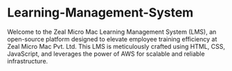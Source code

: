 # Learning-Management-System
Welcome to the Zeal Micro Mac Learning Management System (LMS), an open-source platform designed to elevate employee training efficiency at Zeal Micro Mac Pvt. Ltd. This LMS is meticulously crafted using HTML, CSS, JavaScript, and leverages the power of AWS for scalable and reliable infrastructure.
